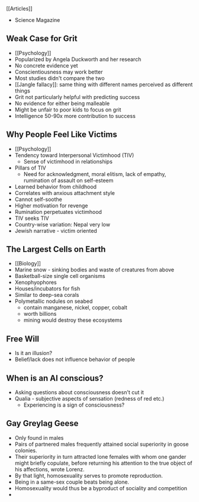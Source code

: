 [[Articles]]
- Science Magazine

## Weak Case for Grit
- [[Psychology]]
- Popularized by Angela Duckworth and her research
- No concrete evidence yet
- Conscientiousness may work better
- Most studies didn't compare the two
- [[Jangle fallacy]]: same thing with different names perceived as different things
- Grit not particularly helpful with predicting success
- No evidence for either being malleable 
- Might be unfair to poor kids to focus on grit
- Intelligence 50-90x more contribution to success

## Why People Feel Like Victims
- [[Psychology]]
- Tendency toward Interpersonal Victimhood (TIV)
	- Sense of victimhood in relationships
- Pillars of TIV
	- Need for acknowledgment, moral elitism, lack of empathy, rumination of assault on self-esteem
- Learned behavior from childhood 
- Correlates with anxious attachment style
- Cannot self-soothe
- Higher motivation for revenge
- Rumination perpetuates victimhood
- TIV seeks TIV
- Country-wise variation: Nepal very low
- Jewish narrative - victim oriented

## The Largest Cells on Earth 
- [[Biology]]
- Marine snow - sinking bodies and waste of creatures from above
- Basketball-size single cell organisms
- Xenophyophores
- Houses/incubators for fish
- Similar to deep-sea corals
- Polymetallic nodules on seabed
	- contain manganese, nickel, copper, cobalt
	- worth billions
	- mining would destroy these ecosystems

## Free Will
- Is it an illusion?
- Belief/lack does not influence behavior of people

## When is an AI conscious?

- Asking questions about consciousness doesn't cut it
- Qualia - subjective aspects of sensation (redness of red etc.)
	- Experiencing is a sign of consciousness?

## Gay Greylag Geese
- Only found in males
- Pairs of partnered males frequently attained social superiority in goose colonies. 
- Their superiority in turn attracted lone females with whom one gander might briefly copulate, before returning his attention to the true object of his affections, wrote Lorenz. 
- By that light, homosexuality serves to promote reproduction.
- Being in a same-sex couple beats being alone. 
- Homosexuality would thus be a byproduct of sociality and competition
- 